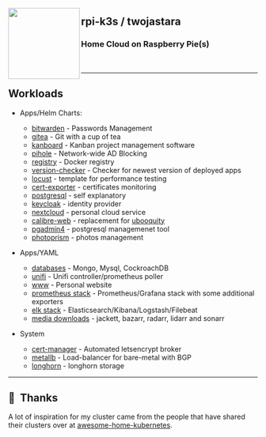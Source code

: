 <!--img src="assets/rpi.png" align="left" width="144px" height="144px"/-->

<img src="https://raspbernetes.github.io/img/logo.svg" align="left" width="144px"
height="144px"/>

## rpi-k3s / twojastara

### Home Cloud on Raspberry Pie(s)

<br>
<!--START_SECTION_PROFILE_VIEWS:readme-info-->

<!--END_SECTION_PROFILE_VIEWS:readme-info-->

* * *

## Workloads

-   Apps/Helm Charts:

    -   [bitwarden](cluster/cluster/helm/bitwarden) - Passwords Management
    -   [gitea](cluster/helm/gitea) - Git with a cup of tea
    -   [kanboard](cluster/helm/kanboard) - Kanban project management software
    -   [pihole](cluster/helm/pihole) - Network-wide AD Blocking
    -   [registry](cluster/helm/registry) - Docker registry
    -   [version-checker](cluster/helm/version-checker) - Checker for newest version of deployed apps
    -   [locust](cluster/helm/locust) - template for performance testing
    -   [cert-exporter](cluster/helm/cert-exporter) - certificates monitoring
    -   [postgresql](cluster/helm/postgresql) - self explanatory
    -   [keycloak](cluster/helm/keycloak) - identity provider
    -   [nextcloud](cluster/helm/nextcloud) - personal cloud service
    -   [calibre-web](cluster/helm/calibre-web) - replacement for [ubooquity](cluster/yaml/ubooquity)
    -   [pgadmin4](cluster/helm/pgadmin) - postgresql managemenet tool
    -   [photoprism](cluster/helm/photoprism) - photos management


-   Apps/YAML

    -   [databases](cluster/apps/db) - Mongo, Mysql, CockroachDB
    -   [unifi](cluster/apps/unifi) - Unifi controller/prometheus poller
    -   [www](cluster/apps/www) - Personal website
    -   [prometheus stack](cluster/apps/monitoring) - Prometheus/Grafana stack with some additional exporters
    -   [elk stack](cluster/apps/logging) - Elasticsearch/Kibana/Logstash/Filebeat
    -   [media downloads](cluster/apps/media) - jackett, bazarr, radarr, lidarr and sonarr

-   System

    -   [cert-manager](https://github.com/jetstack/cert-manager) - Automated letsencrypt broker
    -   [metallb](cluster/core/networking) - Load-balancer for bare-metal with BGP
    -   [longhorn](cluster/helm/longhorn) - longhorn storage

<!--START_SECTION_LINES_OF_CODE:readme-info-->

<!--END_SECTION_LINES_OF_CODE:readme-info-->

* * *

## :handshake:  Thanks

A lot of inspiration for my cluster came from the people that have shared their
clusters over at [awesome-home-kubernetes].

[awesome-home-kubernetes]: https://github.com/k8s-at-home/awesome-home-kubernetes

